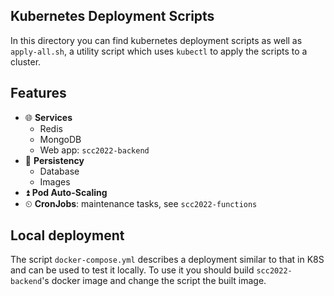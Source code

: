 ## Kubernetes Deployment Scripts

In this directory you can find kubernetes deployment scripts as well as `apply-all.sh`, a utility script which uses
`kubectl` to apply the scripts to a cluster.

## Features

* 🌐 **Services**
  * Redis
  * MongoDB
  * Web app: `scc2022-backend`
* 💪 **Persistency**
  * Database
  * Images
* ⏫ **Pod Auto-Scaling**
* ⏲ **CronJobs**: maintenance tasks, see `scc2022-functions`

## Local deployment

The script `docker-compose.yml` describes a deployment similar to that in K8S and can be used to test it locally. To use 
it you should build `scc2022-backend`'s docker image and change the script the built image.